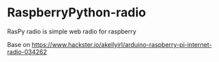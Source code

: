 # RaspberryPython-radio
RasPy radio is simple web radio for raspberry

Base on https://www.hackster.io/akellyirl/arduino-raspberry-pi-internet-radio-034262
